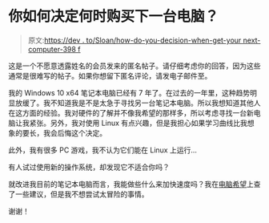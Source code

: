# 你如何决定何时购买下一台电脑？

> 原文:[https://dev . to/Sloan/how-do-you-decision-when-get-your next-computer-398 f](https://dev.to/sloan/how-do-you-decide-when-to-get-your-next-computer-398f)

这是一个不愿意透露姓名的会员发来的匿名帖子。请仔细考虑你的回答，因为这些通常是很难写的帖子。如果你想留下匿名评论，请发电子邮件至。

我的 Windows 10 x64 笔记本电脑已经有 7 年了。在过去的一年里，这种趋势明显放缓了。我不知道我是不是太急于寻找另一台笔记本电脑。所以我想知道其他人在这方面的经验。我对硬件的了解并不像我希望的那样多，所以考虑寻找一台新电脑让我紧张。另外，我对使用 Linux 有点兴趣，但是我担心如果学习曲线比我想象的要长，我会后悔这个决定。

此外，我有很多 PC 游戏，我不认为它们能在 Linux 上运行...

有人试过使用新的操作系统，却发现它不适合你吗？

就改进我目前的笔记本电脑而言，我能做些什么来加快速度吗？我在[电脑希望](https://www.computerhope.com/)上查了一些建议，但是我不想尝试太冒险的事情。

谢谢！